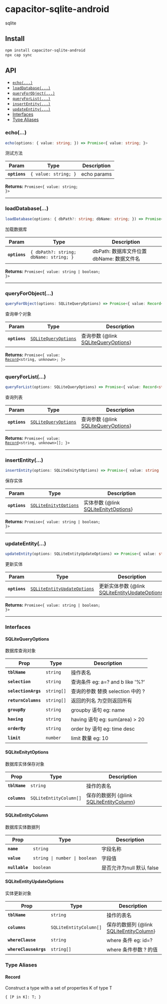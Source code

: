 # capacitor-sqlite-android

sqlite

## Install

```bash
npm install capacitor-sqlite-android
npx cap sync
```

## API

<docgen-index>

* [`echo(...)`](#echo)
* [`loadDatabase(...)`](#loaddatabase)
* [`queryForObject(...)`](#queryforobject)
* [`queryForList(...)`](#queryforlist)
* [`insertEntity(...)`](#insertentity)
* [`updateEntity(...)`](#updateentity)
* [Interfaces](#interfaces)
* [Type Aliases](#type-aliases)

</docgen-index>

<docgen-api>
<!--Update the source file JSDoc comments and rerun docgen to update the docs below-->

### echo(...)

```typescript
echo(options: { value: string; }) => Promise<{ value: string; }>
```

测试方法

| Param         | Type                            | Description |
| ------------- | ------------------------------- | ----------- |
| **`options`** | <code>{ value: string; }</code> | echo params |

**Returns:** <code>Promise&lt;{ value: string; }&gt;</code>

--------------------


### loadDatabase(...)

```typescript
loadDatabase(options: { dbPath?: string; dbName: string; }) => Promise<{ value: string | boolean; }>
```

加载数据库

| Param         | Type                                              | Description                   |
| ------------- | ------------------------------------------------- | ----------------------------- |
| **`options`** | <code>{ dbPath?: string; dbName: string; }</code> | dbPath: 数据库文件位置 dbName: 数据文件名 |

**Returns:** <code>Promise&lt;{ value: string | boolean; }&gt;</code>

--------------------


### queryForObject(...)

```typescript
queryForObject(options: SQLiteQueryOptions) => Promise<{ value: Record<string, unknown>; }>
```

查询单个对象

| Param         | Type                                                              | Description                                                       |
| ------------- | ----------------------------------------------------------------- | ----------------------------------------------------------------- |
| **`options`** | <code><a href="#sqlitequeryoptions">SQLiteQueryOptions</a></code> | 查询参数 {@link <a href="#sqlitequeryoptions">SQLiteQueryOptions</a>} |

**Returns:** <code>Promise&lt;{ value: <a href="#record">Record</a>&lt;string, unknown&gt;; }&gt;</code>

--------------------


### queryForList(...)

```typescript
queryForList(options: SQLiteQueryOptions) => Promise<{ value: Record<string, unknown>[]; }>
```

查询列表

| Param         | Type                                                              | Description                                                       |
| ------------- | ----------------------------------------------------------------- | ----------------------------------------------------------------- |
| **`options`** | <code><a href="#sqlitequeryoptions">SQLiteQueryOptions</a></code> | 查询参数 {@link <a href="#sqlitequeryoptions">SQLiteQueryOptions</a>} |

**Returns:** <code>Promise&lt;{ value: <a href="#record">Record</a>&lt;string, unknown&gt;[]; }&gt;</code>

--------------------


### insertEntity(...)

```typescript
insertEntity(options: SQLiteEnitytOptions) => Promise<{ value: string | boolean; }>
```

保存实体

| Param         | Type                                                                | Description                                                         |
| ------------- | ------------------------------------------------------------------- | ------------------------------------------------------------------- |
| **`options`** | <code><a href="#sqliteenitytoptions">SQLiteEnitytOptions</a></code> | 实体参数 {@link <a href="#sqliteenitytoptions">SQLiteEnitytOptions</a>} |

**Returns:** <code>Promise&lt;{ value: string | boolean; }&gt;</code>

--------------------


### updateEntity(...)

```typescript
updateEntity(options: SQLiteEntityUpdateOptions) => Promise<{ value: string | boolean; }>
```

更新实体

| Param         | Type                                                                            | Description                                                                       |
| ------------- | ------------------------------------------------------------------------------- | --------------------------------------------------------------------------------- |
| **`options`** | <code><a href="#sqliteentityupdateoptions">SQLiteEntityUpdateOptions</a></code> | 更新实体参数 {@link <a href="#sqliteentityupdateoptions">SQLiteEntityUpdateOptions</a>} |

**Returns:** <code>Promise&lt;{ value: string | boolean; }&gt;</code>

--------------------


### Interfaces


#### SQLiteQueryOptions

数据库查询对象

| Prop                | Type                  | Description                     |
| ------------------- | --------------------- | ------------------------------- |
| **`tblName`**       | <code>string</code>   | 操作表名                            |
| **`selection`**     | <code>string</code>   | 查询条件 eg: a=? and b like '%?'    |
| **`selectionArgs`** | <code>string[]</code> | 查询的参数 替换 selection 中的 ?         |
| **`returnColumns`** | <code>string[]</code> | 返回的列名 为空则返回所有                   |
| **`groupBy`**       | <code>string</code>   | groupby 语句 eg: name             |
| **`having`**        | <code>string</code>   | having 语句 eg: sum(area) &gt; 20 |
| **`orderBy`**       | <code>string</code>   | order by 语句 eg: time desc       |
| **`limit`**         | <code>number</code>   | limit 数量 eg: 10                 |


#### SQLiteEnitytOptions

数据库实体保存对象

| Prop          | Type                              | Description                                                         |
| ------------- | --------------------------------- | ------------------------------------------------------------------- |
| **`tblName`** | <code>string</code>               | 操作的表名                                                               |
| **`columns`** | <code>SQLiteEntityColumn[]</code> | 保存的数据列 {@link <a href="#sqliteentitycolumn">SQLiteEntityColumn</a>} |


#### SQLiteEntityColumn

数据库实体数据列

| Prop           | Type                                     | Description        |
| -------------- | ---------------------------------------- | ------------------ |
| **`name`**     | <code>string</code>                      | 字段名称               |
| **`value`**    | <code>string \| number \| boolean</code> | 字段值                |
| **`nullable`** | <code>boolean</code>                     | 是否允许为null 默认 false |


#### SQLiteEntityUpdateOptions

实体更新对象

| Prop                  | Type                              | Description                                                         |
| --------------------- | --------------------------------- | ------------------------------------------------------------------- |
| **`tblName`**         | <code>string</code>               | 操作的表名                                                               |
| **`columns`**         | <code>SQLiteEntityColumn[]</code> | 保存的数据列 {@link <a href="#sqliteentitycolumn">SQLiteEntityColumn</a>} |
| **`whereClause`**     | <code>string</code>               | where 条件 eg: id=?                                                   |
| **`whereClauseArgs`** | <code>string[]</code>             | where 条件参数 ? 的值                                                     |


### Type Aliases


#### Record

Construct a type with a set of properties K of type T

<code>{ [P in K]: T; }</code>

</docgen-api>
